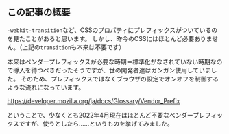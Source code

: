 <!--
title:   今のCSSにはベンダープレフィックスはほぼ要らないけど、強いてつけるなら
tags:    CSS,ベンダープレフィックス
-->

## この記事の概要

`-webkit-transition`など、CSSのプロパティにプレフィックスがついているのを見たことがあると思います。
しかし、昨今のCSSにはほとんど必要ありません。（上記の`transition`も本来は不要です）

本来はベンダープレフィックスが必要な時期＝標準化がなされていない時期なので導入を待つべきだったそうですが、世の開発者達はガンガン使用していました。
そのため、プレフィックスではなくブラウザの設定でオンオフを制御するような流れになっています。

https://developer.mozilla.org/ja/docs/Glossary/Vendor_Prefix

ということで、少なくとも2022年4月現在はほとんど不要なベンダープレフィックスですが、使うとしたら……というものを挙げてみました。
